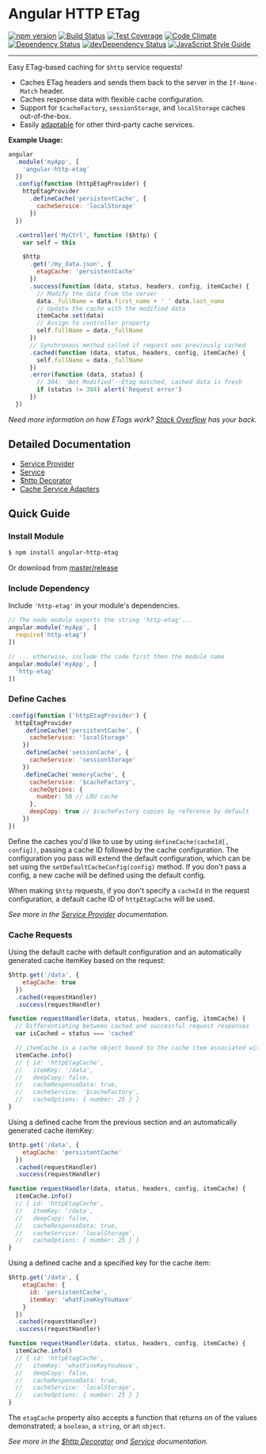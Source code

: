 # Angular HTTP ETag

[![npm version](https://badge.fury.io/js/angular-http-etag.svg)](http://badge.fury.io/js/angular-http-etag)
[![Build Status](https://travis-ci.org/shaungrady/angular-http-etag.svg?branch=master)](https://travis-ci.org/shaungrady/angular-http-etag)
[![Test Coverage](https://codeclimate.com/github/shaungrady/angular-http-etag/badges/coverage.svg)](https://codeclimate.com/github/shaungrady/angular-http-etag/coverage)
[![Code Climate](https://codeclimate.com/github/shaungrady/angular-http-etag/badges/gpa.svg)](https://codeclimate.com/github/shaungrady/angular-http-etag)  
[![Dependency Status](https://david-dm.org/shaungrady/angular-http-etag.svg)](https://david-dm.org/shaungrady/angular-http-etag)
[![devDependency Status](https://david-dm.org/shaungrady/angular-http-etag/dev-status.svg)](https://david-dm.org/shaungrady/angular-http-etag#info=devDependencies)
[![JavaScript Style Guide](https://img.shields.io/badge/code%20style-standard-brightgreen.svg)](http://standardjs.com/)

---

Easy ETag-based caching for `$http` service requests!

* Caches ETag headers and sends them back to the server in the `If-None-Match` header.
* Caches response data with flexible cache configuration.
* Support for `$cacheFactory`, `sessionStorage`, and `localStorage` caches out-of-the-box.
* Easily [adaptable][Cache Service Adapters] for other third-party cache services.

**Example Usage:**

``` javascript
angular
  .module('myApp', [
    'angular-http-etag'
  ])
  .config(function (httpEtagProvider) {
    httpEtagProvider
      .defineCache('persistentCache', {
        cacheService: 'localStorage'
      })
  })

  .controller('MyCtrl', function ($http) {
    var self = this

    $http
      .get('/my_data.json', {
        etagCache: 'persistentCache'
      })
      .success(function (data, status, headers, config, itemCache) {
        // Modify the data from the server
        data._fullName = data.first_name + ' ' data.last_name
        // Update the cache with the modified data
        itemCache.set(data)
        // Assign to controller property
        self.fullName = data._fullName
      })
      // Synchronous method called if request was previously cached
      .cached(function (data, status, headers, config, itemCache) {
        self.fullName = data._fullName
      })
      .error(function (data, status) {
        // 304: 'Not Modified'--Etag matched, cached data is fresh
        if (status != 304) alert('Request error')
      })
  })
```

_Need more information on how ETags work? [Stack Overflow](http://stackoverflow.com/questions/499966/etag-vs-header-expires) has your back._

## Detailed Documentation

- [Service Provider]
- [Service]
- [$http Decorator]
- [Cache Service Adapters]

[Service Provider]: https://github.com/shaungrady/angular-http-etag/blob/master/docs/service_provider.md
[Service]: https://github.com/shaungrady/angular-http-etag/blob/master/docs/service.md
[$http Decorator]: https://github.com/shaungrady/angular-http-etag/blob/master/docs/http_decorator.md
[Cache Service Adapters]: https://github.com/shaungrady/angular-http-etag/blob/master/docs/cache_service_adapters.md

## Quick Guide

### Install Module

``` bash
$ npm install angular-http-etag
```

Or download from [master/release](https://github.com/shaungrady/angular-http-etag/tree/master/release)

### Include Dependency

Include `'http-etag'` in your module's dependencies.

``` javascript
// The node module exports the string 'http-etag'...
angular.module('myApp', [
  require('http-etag')
])
```

``` javascript
// ... otherwise, include the code first then the module name
angular.module('myApp', [
  'http-etag'
])
```

### Define Caches

``` javascript
.config(function ('httpEtagProvider') {
  httpEtagProvider
    .defineCache('persistentCache', {
      cacheService: 'localStorage'
    })
    .defineCache('sessionCache', {
      cacheService: 'sessionStorage'
    })
    .defineCache('memoryCache', {
      cacheService: '$cacheFactory',
      cacheOptions: {
        number: 50 // LRU cache
      },
      deepCopy: true // $cacheFactory copies by reference by default
    })
})
```

Define the caches you'd like to use by using `defineCache(cacheId[, config])`, passing a cache ID
followed by the cache configuration. The configuration you pass will extend the
default configuration, which can be set using the `setDefaultCacheConfig(config)` method. If you don't pass a config, a new cache will be defined using the default config.

When making `$http` requests, if you don't specify a `cacheId` in the request configuration, a default cache ID of `httpEtagCache` will be used.

 _See more in the [Service Provider] documentation._

### Cache Requests

Using the default cache with default configuration and an automatically generated cache itemKey based on the request:

``` javascript
$http.get('/data', {
    etagCache: true
  })
  .cached(requestHandler)
  .success(requestHandler)

function requestHandler(data, status, headers, config, itemCache) {
  // Differentiating between cached and successful request responses
  var isCached = status === 'cached'

  // itemCache is a cache object bound to the cache item associated with this request.
  itemCache.info()
  // { id: 'httpEtagCache',
  //   itemKey: '/data',
  //   deepCopy: false,
  //   cacheResponseData: true,
  //   cacheService: '$cacheFactory',
  //   cacheOptions: { number: 25 } }
}
```

Using a defined cache from the previous section and an automatically generated cache itemKey:

``` javascript
$http.get('/data', {
    etagCache: 'persistentCache'
  })
  .cached(requestHandler)
  .success(requestHandler)

function requestHandler(data, status, headers, config, itemCache) {
  itemCache.info()
  // { id: 'httpEtagCache',
  //   itemKey: '/data',
  //   deepCopy: false,
  //   cacheResponseData: true,
  //   cacheService: 'localStorage',
  //   cacheOptions: { number: 25 } }
}
```
Using a defined cache and a specified key for the cache item:

``` javascript
$http.get('/data', {
    etagCache: {
      id: 'persistentCache',
      itemKey: 'whatFineKeyYouHave'
    }
  })
  .cached(requestHandler)
  .success(requestHandler)

function requestHandler(data, status, headers, config, itemCache) {
  itemCache.info()
  // { id: 'httpEtagCache',
  //   itemKey: 'whatFineKeyYouHave',
  //   deepCopy: false,
  //   cacheResponseData: true,
  //   cacheService: 'localStorage',
  //   cacheOptions: { number: 25 } }
}
```

The `etagCache` property also accepts a function that returns on of the values
demonstrated; a `boolean`, a `string`, or an `object`.

 _See more in the [$http Decorator] and [Service] documentation._
